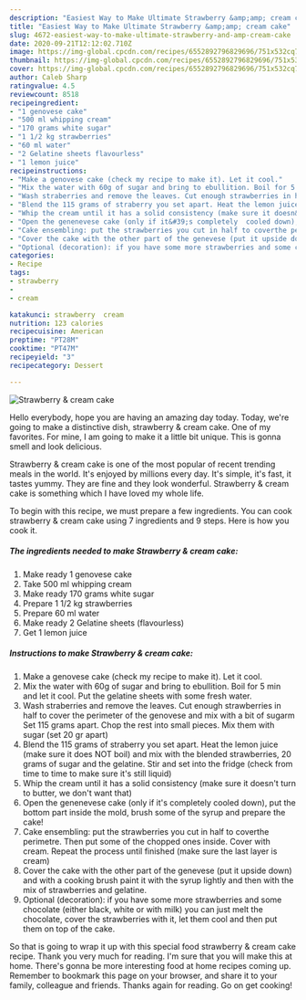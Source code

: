 ```yaml
---
description: "Easiest Way to Make Ultimate Strawberry &amp;amp; cream cake"
title: "Easiest Way to Make Ultimate Strawberry &amp;amp; cream cake"
slug: 4672-easiest-way-to-make-ultimate-strawberry-and-amp-cream-cake
date: 2020-09-21T12:12:02.710Z
image: https://img-global.cpcdn.com/recipes/6552892796829696/751x532cq70/strawberry-cream-cake-recipe-main-photo.jpg
thumbnail: https://img-global.cpcdn.com/recipes/6552892796829696/751x532cq70/strawberry-cream-cake-recipe-main-photo.jpg
cover: https://img-global.cpcdn.com/recipes/6552892796829696/751x532cq70/strawberry-cream-cake-recipe-main-photo.jpg
author: Caleb Sharp
ratingvalue: 4.5
reviewcount: 8518
recipeingredient:
- "1 genovese cake"
- "500 ml whipping cream"
- "170 grams white sugar"
- "1 1/2 kg strawberries"
- "60 ml water"
- "2 Gelatine sheets flavourless"
- "1 lemon juice"
recipeinstructions:
- "Make a genovese cake (check my recipe to make it). Let it cool."
- "Mix the water with 60g of sugar and bring to ebullition. Boil for 5 min and let it cool. Put the gelatine sheets with some fresh water."
- "Wash straberries and remove the leaves. Cut enough strawberries in half to cover the perimeter of the genovese and mix with a bit of sugarm Set 115 grams apart. Chop the rest into small pieces. Mix them with sugar (set 20 gr apart)"
- "Blend the 115 grams of straberry you set apart. Heat the lemon juice (make sure it does NOT boil) and mix with the blended strawberries, 20 grams of sugar and the gelatine. Stir and set into the fridge (check from time to time to make sure it&#39;s still liquid)"
- "Whip the cream until it has a solid consistency (make sure it doesn&#39;t turn to butter, we don&#39;t want that)"
- "Open the genenevese cake (only if it&#39;s completely  cooled down), put the bottom part inside the mold, brush some of the syrup and prepare the cake!"
- "Cake ensembling: put the strawberries you cut in half to coverthe perimetre. Then put some of the chopped ones inside. Cover with cream. Repeat the process until finished (make sure the last layer is cream)"
- "Cover the cake with the other part of the genevese (put it upside down) and with a cooking brush paint it with the syrup lightly and then with the mix of strawberries and gelatine."
- "Optional (decoration): if you have some more strawberries and some chocolate (either black, white or with milk) you can just melt the chocolate, cover the strawberries with it, let them cool and then put them on top of the cake."
categories:
- Recipe
tags:
- strawberry
- 
- cream

katakunci: strawberry  cream 
nutrition: 123 calories
recipecuisine: American
preptime: "PT28M"
cooktime: "PT47M"
recipeyield: "3"
recipecategory: Dessert

---
```



![Strawberry &amp; cream cake](https://img-global.cpcdn.com/recipes/6552892796829696/751x532cq70/strawberry-cream-cake-recipe-main-photo.jpg)

Hello everybody, hope you are having an amazing day today. Today, we're going to make a distinctive dish, strawberry &amp; cream cake. One of my favorites. For mine, I am going to make it a little bit unique. This is gonna smell and look delicious.

Strawberry &amp; cream cake is one of the most popular of recent trending meals in the world. It's enjoyed by millions every day. It's simple, it's fast, it tastes yummy. They are fine and they look wonderful. Strawberry &amp; cream cake is something which I have loved my whole life.




To begin with this recipe, we must prepare a few ingredients. You can cook strawberry &amp; cream cake using 7 ingredients and 9 steps. Here is how you cook it.

<!--inarticleads1-->

##### The ingredients needed to make Strawberry &amp; cream cake:

1. Make ready 1 genovese cake
1. Take 500 ml whipping cream
1. Make ready 170 grams white sugar
1. Prepare 1 1/2 kg strawberries
1. Prepare 60 ml water
1. Make ready 2 Gelatine sheets (flavourless)
1. Get 1 lemon juice




<!--inarticleads2-->

##### Instructions to make Strawberry &amp; cream cake:

1. Make a genovese cake (check my recipe to make it). Let it cool.
1. Mix the water with 60g of sugar and bring to ebullition. Boil for 5 min and let it cool. Put the gelatine sheets with some fresh water.
1. Wash straberries and remove the leaves. Cut enough strawberries in half to cover the perimeter of the genovese and mix with a bit of sugarm Set 115 grams apart. Chop the rest into small pieces. Mix them with sugar (set 20 gr apart)
1. Blend the 115 grams of straberry you set apart. Heat the lemon juice (make sure it does NOT boil) and mix with the blended strawberries, 20 grams of sugar and the gelatine. Stir and set into the fridge (check from time to time to make sure it&#39;s still liquid)
1. Whip the cream until it has a solid consistency (make sure it doesn&#39;t turn to butter, we don&#39;t want that)
1. Open the genenevese cake (only if it&#39;s completely  cooled down), put the bottom part inside the mold, brush some of the syrup and prepare the cake!
1. Cake ensembling: put the strawberries you cut in half to coverthe perimetre. Then put some of the chopped ones inside. Cover with cream. Repeat the process until finished (make sure the last layer is cream)
1. Cover the cake with the other part of the genevese (put it upside down) and with a cooking brush paint it with the syrup lightly and then with the mix of strawberries and gelatine.
1. Optional (decoration): if you have some more strawberries and some chocolate (either black, white or with milk) you can just melt the chocolate, cover the strawberries with it, let them cool and then put them on top of the cake.




So that is going to wrap it up with this special food strawberry &amp; cream cake recipe. Thank you very much for reading. I'm sure that you will make this at home. There's gonna be more interesting food at home recipes coming up. Remember to bookmark this page on your browser, and share it to your family, colleague and friends. Thanks again for reading. Go on get cooking!
